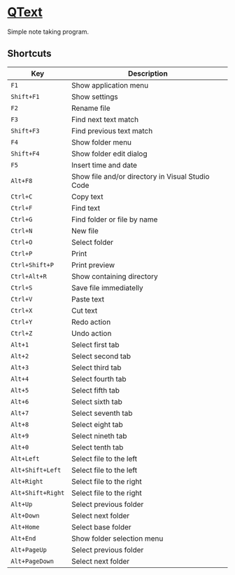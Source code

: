 [QText](https://medo64.com/qtext/)
==================================

Simple note taking program.


## Shortcuts

| Key               | Description                                             |
|-------------------|---------------------------------------------------------|
| `F1`              | Show application menu                                   |
| `Shift+F1`        | Show settings                                           |
| `F2`              | Rename file                                             |
| `F3`              | Find next text match                                    |
| `Shift+F3`        | Find previous text match                                |
| `F4`              | Show folder menu                                        |
| `Shift+F4`        | Show folder edit dialog                                 |
| `F5`              | Insert time and date                                    |
| `Alt+F8`          | Show file and/or directory in Visual Studio Code        |
| `Ctrl+C`          | Copy text                                               |
| `Ctrl+F`          | Find text                                               |
| `Ctrl+G`          | Find folder or file by name                             |
| `Ctrl+N`          | New file                                                |
| `Ctrl+O`          | Select folder                                           |
| `Ctrl+P`          | Print                                                   |
| `Ctrl+Shift+P`    | Print preview                                           |
| `Ctrl+Alt+R`      | Show containing directory                               |
| `Ctrl+S`          | Save file immediatelly                                  |
| `Ctrl+V`          | Paste text                                              |
| `Ctrl+X`          | Cut text                                                |
| `Ctrl+Y`          | Redo action                                             |
| `Ctrl+Z`          | Undo action                                             |
| `Alt+1`           | Select first tab                                        |
| `Alt+2`           | Select second tab                                       |
| `Alt+3`           | Select third tab                                        |
| `Alt+4`           | Select fourth tab                                       |
| `Alt+5`           | Select fifth tab                                        |
| `Alt+6`           | Select sixth tab                                        |
| `Alt+7`           | Select seventh tab                                      |
| `Alt+8`           | Select eight tab                                        |
| `Alt+9`           | Select nineth tab                                       |
| `Alt+0`           | Select tenth tab                                        |
| `Alt+Left`        | Select file to the left                                 |
| `Alt+Shift+Left`  | Select file to the left                                 |
| `Alt+Right`       | Select file to the right                                |
| `Alt+Shift+Right` | Select file to the right                                |
| `Alt+Up`          | Select previous folder                                  |
| `Alt+Down`        | Select next folder                                      |
| `Alt+Home`        | Select base folder                                      |
| `Alt+End`         | Show folder selection menu                              |
| `Alt+PageUp`      | Select previous folder                                  |
| `Alt+PageDown`    | Select next folder                                      |
